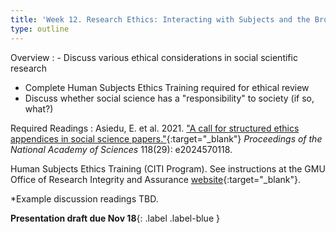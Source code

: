 ```yaml
---
title: 'Week 12. Research Ethics: Interacting with Subjects and the Broader Society (Nov 14)'
type: outline
---
```


Overview
: - Discuss various ethical considerations in social scientific research
  - Complete Human Subjects Ethics Training required for ethical review
  - Discuss whether social science has a "responsibility" to society (if so, what?)

Required Readings
: Asiedu, E. et al. 2021. ["A call for structured ethics appendices in social science papers."](https://doi.org/10.1073/pnas.2024570118){:target="_blank"} _Proceedings of the National Academy of Sciences_ 118(29): e2024570118.

  Human Subjects Ethics Training (CITI Program). See instructions at the GMU Office of Research Integrity and Assurance [website](https://oria.gmu.edu/topics/human-subjects/training/){:target="_blank"}.
  
  *Example discussion readings TBD.

**Presentation draft due Nov 18**{: .label .label-blue }